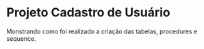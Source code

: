 # Projeto Cadastro de Usuário

Monstrando como foi realizado a criação das tabelas, procedures e sequence.
